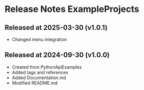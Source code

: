 # Release Notes ExampleProjects

## Released at 2025-03-30 (v1.0.1)

* Changed menu integration

## Released at 2024-09-30 (v1.0.0)

* Created from PythonApiExamples
* Added tags and references
* Added Documentation.md
* Modified README.md